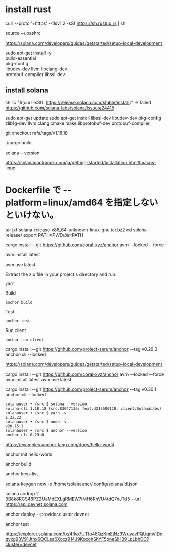 
# install rust

curl --proto '=https' --tlsv1.2 -sSf https://sh.rustup.rs | sh

source ~/.bashrc

https://solana.com/developers/guides/getstarted/setup-local-development

sudo apt-get install -y \
    build-essential \
    pkg-config \
    libudev-dev llvm libclang-dev \
    protobuf-compiler libssl-dev

## install solana

sh -c "$(curl -sSfL https://release.solana.com/stable/install)"
-> failed
https://github.com/solana-labs/solana/issues/24415


sudo apt-get update
sudo apt-get install libssl-dev libudev-dev pkg-config zlib1g-dev llvm clang cmake make libprotobuf-dev protobuf-compiler

git checkout refs/tags/v1.18.18

./cargo build

solana --version


https://solanacookbook.com/ja/getting-started/installation.html#macos-linux


# Dockerfile で --platform=linux/amd64 を指定しないといけない。


tar jxf solana-release-x86_64-unknown-linux-gnu.tar.bz2
cd solana-release/
export PATH=$PWD/bin:$PATH



cargo install --git https://github.com/coral-xyz/anchor avm --locked --force

avm install latest

avm use latest


Extract the zip file in your project's directory and run:

```
yarn
```

Build

```
anchor build
```

Test

```
anchor test
```

Run client

```
anchor run client
```



cargo install --git https://github.com/project-serum/anchor --tag v0.29.0 anchor-cli --locked

https://solana.com/developers/guides/getstarted/setup-local-development

cargo install --git https://github.com/coral-xyz/anchor avm --locked --force
avm install latest
avm use latest





cargo install --git https://github.com/project-serum/anchor --tag v0.30.1 anchor-cli --locked



```
solanauser ➜ /src $ solana --version
solana-cli 1.18.18 (src:83047136; feat:4215500110, client:SolanaLabs)
solanauser ➜ /src $ yarn -v
1.22.22
solanauser ➜ /src $ node -v
v20.15.1
solanauser ➜ /src $ anchor --version
anchor-cli 0.29.0
```

https://examples.anchor-lang.com/docs/hello-world

anchor init hello-world

anchor build

anchor keys list


solana-keygen new -o /home/solanauser/.config/solana/id.json 

solana airdrop 2 9B8k8RCS48PZ2UaMdEXLgRMEW7iMH6RhVU4tdQ7nJTd5 --url https://api.devnet.solana.com

anchor deploy --provider.cluster devnet

anchor test

https://explorer.solana.com/tx/4fko7UTfo48QzKmEjNz9WuyavPQUqmViDqqvxg93V91Jthx6QCLsa6Xocz914J9KoxohShYF5pneSiH39LpLbhDC?cluster=devnet

